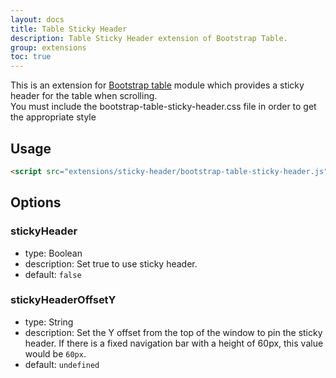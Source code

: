 ```yaml
---
layout: docs
title: Table Sticky Header
description: Table Sticky Header extension of Bootstrap Table.
group: extensions
toc: true
---
```


This is an extension for [Bootstrap table](http://github.com/wenzhixin/bootstrap-table) module which provides a sticky header for the table when scrolling. </br>
You must include the bootstrap-table-sticky-header.css file in order to get the appropriate style

## Usage

```html
<script src="extensions/sticky-header/bootstrap-table-sticky-header.js"></script>
```

## Options

### stickyHeader

* type: Boolean
* description: Set true to use sticky header.
* default: `false`

### stickyHeaderOffsetY

* type: String
* description: Set the Y offset from the top of the window to pin the sticky header. If there is a fixed navigation bar with a height of 60px, this value would be `60px`.
* default: `undefined`
